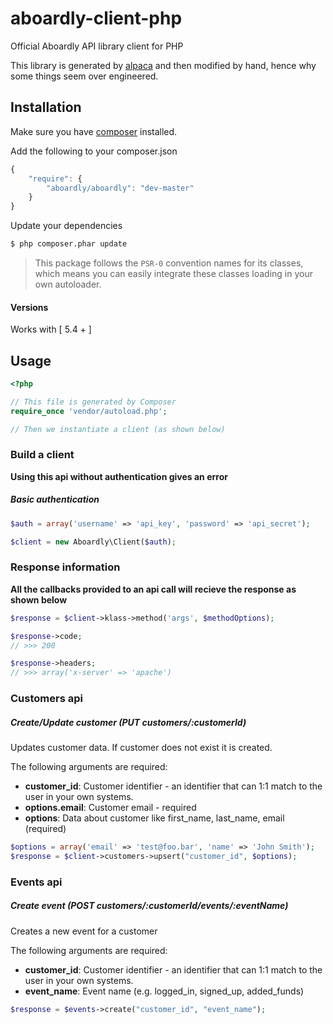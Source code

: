 # aboardly-client-php

Official Aboardly API library client for PHP

This library is generated by [alpaca](https://github.com/pksunkara/alpaca) and then modified by hand, hence why some things seem over engineered.

## Installation

Make sure you have [composer](https://getcomposer.org) installed.

Add the following to your composer.json

```js
{
    "require": {
        "aboardly/aboardly": "dev-master"
    }
}
```

Update your dependencies

```bash
$ php composer.phar update
```

> This package follows the `PSR-0` convention names for its classes, which means you can easily integrate these classes loading in your own autoloader.

#### Versions

Works with [ 5.4 + ]

## Usage

```php
<?php

// This file is generated by Composer
require_once 'vendor/autoload.php';

// Then we instantiate a client (as shown below)
```

### Build a client

__Using this api without authentication gives an error__

##### Basic authentication

```php
$auth = array('username' => 'api_key', 'password' => 'api_secret');

$client = new Aboardly\Client($auth);
```

### Response information

__All the callbacks provided to an api call will recieve the response as shown below__

```php
$response = $client->klass->method('args', $methodOptions);

$response->code;
// >>> 200

$response->headers;
// >>> array('x-server' => 'apache')
```

### Customers api

##### Create/Update customer (PUT customers/:customerId)

Updates customer data. If customer does not exist it is created.

The following arguments are required:

* __customer_id__: Customer identifier - an identifier that can 1:1 match to the user in your own systems.
* __options.email__: Customer email - required
* __options__: Data about customer like first_name, last_name, email (required)

```php
$options = array('email' => 'test@foo.bar', 'name' => 'John Smith');
$response = $client->customers->upsert("customer_id", $options);
```

### Events api

##### Create event (POST customers/:customerId/events/:eventName)

Creates a new event for a customer

The following arguments are required:

* __customer_id__: Customer identifier - an identifier that can 1:1 match to the user in your own systems.
* __event_name__: Event name (e.g. logged_in, signed_up, added_funds)

```php
$response = $events->create("customer_id", "event_name");
```
